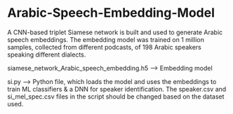 # Arabic-Speech-Embedding-Model
A CNN-based triplet Siamese network is built and used to generate Arabic speech embeddings. The embedding model was trained on 1 million samples, 
collected from different podcasts, of 198 Arabic speakers speaking different dialects. 

siamese_network_Arabic_speech_embedding.h5 --> Embedding model

si.py --> Python file, which loads the model and uses the embeddings to train ML classifiers & a DNN for speaker identification. The speaker.csv and 
si_mel_spec.csv files in the script should be changed based on the dataset used.
